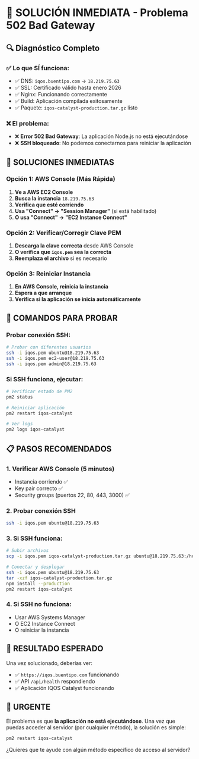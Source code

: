 # 🚨 SOLUCIÓN INMEDIATA - Problema 502 Bad Gateway

## 🔍 **Diagnóstico Completo**

### ✅ **Lo que SÍ funciona:**
- ✅ DNS: `iqos.buentipo.com` → `18.219.75.63`
- ✅ SSL: Certificado válido hasta enero 2026
- ✅ Nginx: Funcionando correctamente
- ✅ Build: Aplicación compilada exitosamente
- ✅ Paquete: `iqos-catalyst-production.tar.gz` listo

### ❌ **El problema:**
- ❌ **Error 502 Bad Gateway**: La aplicación Node.js no está ejecutándose
- ❌ **SSH bloqueado**: No podemos conectarnos para reiniciar la aplicación

## 🚀 **SOLUCIONES INMEDIATAS**

### **Opción 1: AWS Console (Más Rápida)**

1. **Ve a AWS EC2 Console**
2. **Busca la instancia** `18.219.75.63`
3. **Verifica que esté corriendo**
4. **Usa "Connect" → "Session Manager"** (si está habilitado)
5. **O usa "Connect" → "EC2 Instance Connect"**

### **Opción 2: Verificar/Corregir Clave PEM**

1. **Descarga la clave correcta** desde AWS Console
2. **O verifica que `iqos.pem` sea la correcta**
3. **Reemplaza el archivo** si es necesario

### **Opción 3: Reiniciar Instancia**

1. **En AWS Console, reinicia la instancia**
2. **Espera a que arranque**
3. **Verifica si la aplicación se inicia automáticamente**

## 🔧 **COMANDOS PARA PROBAR**

### **Probar conexión SSH:**
```bash
# Probar con diferentes usuarios
ssh -i iqos.pem ubuntu@18.219.75.63
ssh -i iqos.pem ec2-user@18.219.75.63
ssh -i iqos.pem admin@18.219.75.63
```

### **Si SSH funciona, ejecutar:**
```bash
# Verificar estado de PM2
pm2 status

# Reiniciar aplicación
pm2 restart iqos-catalyst

# Ver logs
pm2 logs iqos-catalyst
```

## 📋 **PASOS RECOMENDADOS**

### **1. Verificar AWS Console (5 minutos)**
- Instancia corriendo ✅
- Key pair correcto ✅
- Security groups (puertos 22, 80, 443, 3000) ✅

### **2. Probar conexión SSH**
```bash
ssh -i iqos.pem ubuntu@18.219.75.63
```

### **3. Si SSH funciona:**
```bash
# Subir archivos
scp -i iqos.pem iqos-catalyst-production.tar.gz ubuntu@18.219.75.63:/home/ubuntu/

# Conectar y desplegar
ssh -i iqos.pem ubuntu@18.219.75.63
tar -xzf iqos-catalyst-production.tar.gz
npm install --production
pm2 restart iqos-catalyst
```

### **4. Si SSH no funciona:**
- Usar AWS Systems Manager
- O EC2 Instance Connect
- O reiniciar la instancia

## 🎯 **RESULTADO ESPERADO**

Una vez solucionado, deberías ver:
- ✅ `https://iqos.buentipo.com` funcionando
- ✅ API `/api/health` respondiendo
- ✅ Aplicación IQOS Catalyst funcionando

## 🚨 **URGENTE**

El problema es que **la aplicación no está ejecutándose**. Una vez que puedas acceder al servidor (por cualquier método), la solución es simple:

```bash
pm2 restart iqos-catalyst
```

¿Quieres que te ayude con algún método específico de acceso al servidor?
